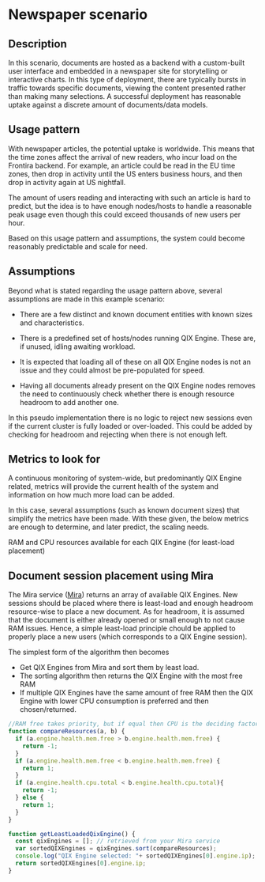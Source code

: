 # Newspaper scenario

## Description

In this scenario, documents are hosted as a backend with a custom-built
user interface and embedded in a newspaper site for storytelling or interactive
charts. In this type of deployment, there are typically bursts in
traffic towards specific documents, viewing the content presented rather than
making many selections. A successful deployment has reasonable uptake against
a discrete amount of documents/data models.

## Usage pattern

With newspaper articles, the potential uptake is worldwide. This means that
the time zones affect the arrival of new readers, who incur load on the
Frontira backend. For example, an article could be read in the EU time zones,
then drop in activity until the US enters business hours, and then drop in
activity again at US nightfall.

The amount of users reading and interacting with such an article is hard to
predict, but the idea is to have enough nodes/hosts to handle a reasonable peak
usage even though this could exceed thousands of new users per hour.

Based on this usage pattern and assumptions, the system could become reasonably
predictable and scale for need.

## Assumptions

Beyond what is stated regarding the usage pattern above, several assumptions
are made in this example scenario:

- There are a few distinct and known document entities with known
  sizes and characteristics.

- There is a predefined set of hosts/nodes running QIX Engine. These are, if
  unused, idling awaiting workload.

- It is expected that loading all of these on all QIX Engine nodes is not an
  issue and they could almost be pre-populated for speed.

- Having all documents already present on the QIX Engine nodes
  removes the need to continuously check whether there is enough resource
  headroom to add another one.

In this pseudo implementation there is no logic to reject new sessions
even if the current cluster is fully loaded or over-loaded. This could be
added by checking for headroom and rejecting when there is not enough left.

## Metrics to look for

A continuous monitoring of system-wide, but predominantly QIX Engine related,
metrics will provide the current health of the system and information on how
much more load can be added.

In this case, several assumptions (such as known document sizes)
that simplify the metrics have been made. With these given, the below metrics
are enough to determine, and later predict, the scaling needs.

RAM and CPU resources available for each QIX Engine (for least-load placement)

## Document session placement using Mira

The Mira service ([Mira](./../../documentation/services/mira.md)) returns an array
of available QIX Engines. New sessions should be placed where there is least-load
and enough headroom resource-wise to place a new document. As for headroom, it is
assumed that the document is either already opened or small
enough to not cause RAM issues. Hence, a simple least-load principle chould
be applied to properly place a new users (which corresponds to a QIX Engine
session).

The simplest form of the algorithm then becomes

- Get QIX Engines from Mira and sort them by least load.
- The sorting algorithm then returns the QIX Engine with the most free RAM
- If multiple QIX Engines have the same amount of free RAM then the QIX Engine
  with lower CPU consumption is preferred and then chosen/returned.

```javascript
//RAM free takes priority, but if equal then CPU is the deciding factor
function compareResources(a, b) {
  if (a.engine.health.mem.free > b.engine.health.mem.free) {
    return -1;
  }
  if (a.engine.health.mem.free < b.engine.health.mem.free) {
    return 1;
  }
  if (a.engine.health.cpu.total < b.engine.health.cpu.total){
    return -1;
  } else {
    return 1;
  }
}

function getLeastLoadedQixEngine() {
  const qixEngines = []; // retrieved from your Mira service
  var sortedQIXEngines = qixEngines.sort(compareResources);
  console.log("QIX Engine selected: "+ sortedQIXEngines[0].engine.ip);
  return sortedQIXEngines[0].engine.ip;
}
```
